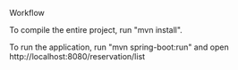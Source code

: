 Workflow

To compile the entire project, run "mvn install".

To run the application, run "mvn spring-boot:run" and open http://localhost:8080/reservation/list
